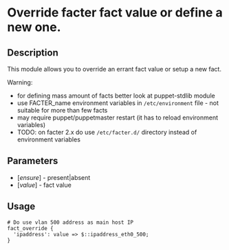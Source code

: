 # Override facter fact value or define a new one.

## Description
This module allows you to override an errant fact value or setup a new fact.

Warning:
- for defining mass amount of facts better look at puppet-stdlib module
- use FACTER_name environment variables in `/etc/environment` file - not suitable for more than few facts
- may require puppet/puppetmaster restart (it has to reload environment variables)
- TODO: on facter 2.x do use `/etc/facter.d/` directory instead of environment variables

## Parameters

-  [*ensure*] - present|absent
-  [*value*]  - fact value

## Usage

    # Do use vlan 500 address as main host IP
    fact_override {
      'ipaddress': value => $::ipaddress_eth0_500;
    }


